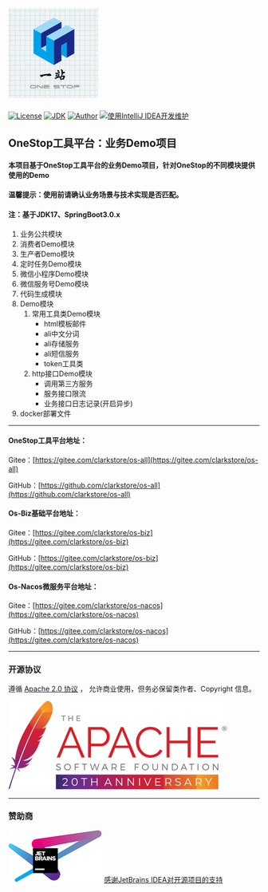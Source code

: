 [![](logo.png)](https://*.png "一站")
----
[![License](https://img.shields.io/badge/License-Apache--2.0-brightgreen.svg)](https://www.apache.org/licenses/LICENSE-2.0)
[![JDK](https://img.shields.io/badge/JDK-1.8+-green.svg)](https://www.oracle.com/technetwork/java/javase/downloads/index.html)
[![Author](https://img.shields.io/badge/OneStop%20Author-Clark-blue.svg)](https://gitee.com/clarkstore/os-all/guide/donate)
[![使用IntelliJ IDEA开发维护](https://img.shields.io/badge/IntelliJ%20IDEA-提供支持-blue.svg)](https://www.jetbrains.com/?from=os-all)

## OneStop工具平台：业务Demo项目
#### 本项目基于OneStop工具平台的业务Demo项目，针对OneStop的不同模块提供使用的Demo
#### 温馨提示：使用前请确认业务场景与技术实现是否匹配。
#### 注：基于JDK17、SpringBoot3.0.x

1. 业务公共模块
2. 消费者Demo模块
3. 生产者Demo模块
4. 定时任务Demo模块
5. 微信小程序Demo模块
6. 微信服务号Demo模块
7. 代码生成模块
8. Demo模块
   1. 常用工具类Demo模块
      - html模板邮件
      - ali中文分词
      - ali存储服务
      - ali短信服务
      - token工具类
   2. http接口Demo模块
      - 调用第三方服务
      - 服务接口限流
      - 业务接口日志记录(开启异步)
10. docker部署文件

---

#### OneStop工具平台地址：
Gitee：[https://gitee.com/clarkstore/os-all](https://gitee.com/clarkstore/os-all)

GitHub：[https://github.com/clarkstore/os-all](https://github.com/clarkstore/os-all)

#### Os-Biz基础平台地址：
Gitee：[https://gitee.com/clarkstore/os-biz](https://gitee.com/clarkstore/os-biz)

GitHub：[https://gitee.com/clarkstore/os-biz](https://gitee.com/clarkstore/os-biz)

#### Os-Nacos微服务平台地址：
Gitee：[https://gitee.com/clarkstore/os-nacos](https://gitee.com/clarkstore/os-nacos)

GitHub：[https://gitee.com/clarkstore/os-nacos](https://gitee.com/clarkstore/os-nacos)

---
### 开源协议
遵循 [Apache 2.0 协议](https://www.apache.org/licenses/LICENSE-2.0.html) ，
允许商业使用，但务必保留类作者、Copyright 信息。

![apache](apache.png)

---
### 赞助商
[![JetBrains IDEA](jetbrains.png)](https://jb.gg/OpenSource)
[感谢JetBrains IDEA对开源项目的支持](https://jb.gg/OpenSource)
